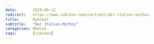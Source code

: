 ```yaml
---
date:       2020-09-12
redirect:   https://www.rubikon.news/artikel/der-italien-mythos
title:      Rubikon
subtitle:   "Der Italien-Mythos"
categories: Medien
tags:       [rubikon]
---
```

